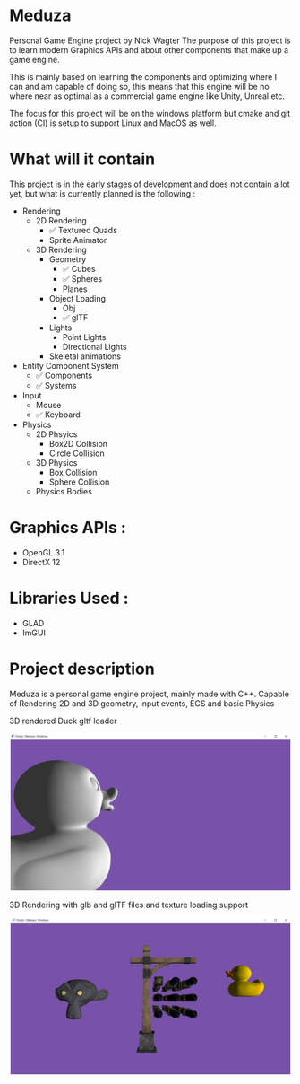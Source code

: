 # Meduza
Personal Game Engine project by Nick Wagter
The purpose of this project is to learn modern Graphics APIs and about other components that make up a game engine.

This is mainly based on learning the components and optimizing where I can and am capable of doing so, this means that this engine will
be no where near as optimal as a commercial game engine like Unity, Unreal etc.

The focus for this project will be on the windows platform but cmake and git action (CI) is setup to support Linux and MacOS as well.

# What will it contain
This project is in the early stages of development and does not contain a lot yet,
but what is currently planned is the following :

- Rendering
  - 2D Rendering
    - :white_check_mark: Textured Quads
    - Sprite Animator
  - 3D Rendering
    - Geometry
      - :white_check_mark: Cubes
      - :white_check_mark: Spheres
      - Planes
    - Object Loading
      - Obj
      - :white_check_mark: glTF
    - Lights
      - Point Lights
      - Directional Lights
    - Skeletal animations
- Entity Component System
  - :white_check_mark: Components
  - :white_check_mark: Systems
- Input
  - Mouse
  - :white_check_mark: Keyboard
- Physics
  - 2D Phsyics
    - Box2D Collision
    - Circle Collision
  - 3D Physics
    - Box Collision
    - Sphere Collision
  - Physics Bodies


# Graphics APIs :
- OpenGL 3.1
- DirectX 12

# Libraries Used :
- GLAD
- ImGUI

# Project description

Meduza is a personal game engine project, mainly made with C++.
Capable of Rendering 2D and 3D geometry, input events, ECS and basic Physics

3D rendered Duck gltf loader

<p align="center">
  <img src="https://github.com/NWagter/Meduza/blob/master/.github/Images/DuckRendered.png" width="500"/>
</p>

3D Rendering with glb and glTF files and texture loading support

<p align="center">
  <img src="https://github.com/NWagter/Meduza/blob/master/.github/Images/Textured_GLTF_GLB_Loader.png" width="500"/>
</p>
